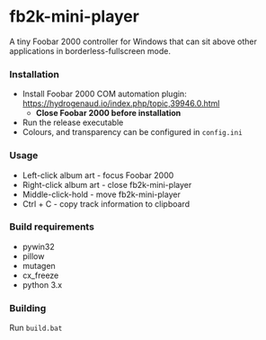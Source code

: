 # fb2k-mini-player
A tiny Foobar 2000 controller for Windows that can sit above other applications in borderless-fullscreen mode.

### Installation
* Install Foobar 2000 COM automation plugin: https://hydrogenaud.io/index.php/topic,39946.0.html
  - **Close Foobar 2000 before installation**
* Run the release executable
* Colours, and transparency can be configured in `config.ini`

### Usage
* Left-click album art - focus Foobar 2000
* Right-click album art - close fb2k-mini-player
* Middle-click-hold - move fb2k-mini-player
* Ctrl + C - copy track information to clipboard

### Build requirements
* pywin32
* pillow
* mutagen
* cx_freeze
* python 3.x

### Building
Run `build.bat`
